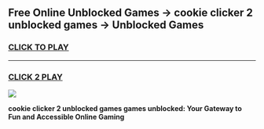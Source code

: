 
## Free Online Unblocked Games → cookie clicker 2 unblocked games → Unblocked Games
<h3>
<a href="https://premium.freeplayer.one?title=cookie_clicker_2_unblocked_games&ref=21F">CLICK TO PLAY</a></h3>
<hr>

<h3>
<a href="https://premium.freeplayer.one?title=cookie_clicker_2_unblocked_games&ref=21F">CLICK 2 PLAY</a>
  
</h3>

<a href="https://premium.freeplayer.one?title=cookie_clicker_2_unblocked_games&ref=21F/"><img src="https://clearcache.store/games.png"></a>


**cookie clicker 2 unblocked games games unblocked: Your Gateway to Fun and Accessible Online Gaming**

